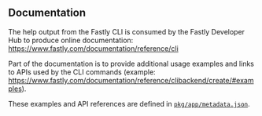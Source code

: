 ## Documentation

The help output from the Fastly CLI is consumed by the Fastly Developer Hub to produce online documentation: https://www.fastly.com/documentation/reference/cli

Part of the documentation is to provide additional usage examples and links to APIs used by the CLI commands (example: https://www.fastly.com/documentation/reference/clibackend/create/#examples).

These examples and API references are defined in [`pkg/app/metadata.json`](./pkg/app/metadata.json).
